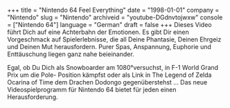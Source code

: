 +++
title = "Nintendo 64 Feel Everything"
date = "1998-01-01"
company = "Nintendo"
slug = "Nintendo"
archiveid = "youtube-DGdnvtojwxw"
console = ["Nintendo 64"]
language = "German"
draft = false
+++
Dieses Video führt Dich auf eine Achterbahn der Emotionen. Es gibt Dir einen Vorgeschmack auf Spielerlebnisse, die all Deine Phantasie, Deinen Ehrgeiz und Deinen Mut herausfordern. Purer Spas, Anspannung, Euphorie und Enttäuschung liegen ganz nahe beieinander.

Egal, ob Du Dich als Snowboarder am 1080°versuchst, in F-1 World Grand Prix um die Pole- Position kämpfst oder als Link in The Legend of Zelda Ocarina of Time dem Drachen Dodongo gegenüberstehst ... Das neue Videospielprogramm für Nintendo 64 bietet für jeden einen Herausforderung. 